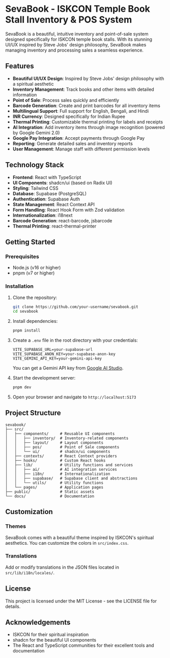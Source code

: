 # SevaBook - ISKCON Temple Book Stall Inventory & POS System

SevaBook is a beautiful, intuitive inventory and point-of-sale system designed specifically for ISKCON temple book stalls. With its stunning UI/UX inspired by Steve Jobs' design philosophy, SevaBook makes managing inventory and processing sales a seamless experience.

## Features

- **Beautiful UI/UX Design**: Inspired by Steve Jobs' design philosophy with a spiritual aesthetic
- **Inventory Management**: Track books and other items with detailed information
- **Point of Sale**: Process sales quickly and efficiently
- **Barcode Generation**: Create and print barcodes for all inventory items
- **Multilingual Support**: Full support for English, Bengali, and Hindi
- **INR Currency**: Designed specifically for Indian Rupee
- **Thermal Printing**: Customizable thermal printing for labels and receipts
- **AI Integration**: Add inventory items through image recognition (powered by Google Gemini 2.0)
- **Google Pay Integration**: Accept payments through Google Pay
- **Reporting**: Generate detailed sales and inventory reports
- **User Management**: Manage staff with different permission levels

## Technology Stack

- **Frontend**: React with TypeScript
- **UI Components**: shadcn/ui (based on Radix UI)
- **Styling**: Tailwind CSS
- **Database**: Supabase (PostgreSQL)
- **Authentication**: Supabase Auth
- **State Management**: React Context API
- **Form Handling**: React Hook Form with Zod validation
- **Internationalization**: i18next
- **Barcode Generation**: react-barcode, jsbarcode
- **Thermal Printing**: react-thermal-printer

## Getting Started

### Prerequisites

- Node.js (v16 or higher)
- pnpm (v7 or higher)

### Installation

1. Clone the repository:
   ```bash
   git clone https://github.com/your-username/sevabook.git
   cd sevabook
   ```

2. Install dependencies:
   ```bash
   pnpm install
   ```

3. Create a `.env` file in the root directory with your credentials:
   ```
   VITE_SUPABASE_URL=your-supabase-url
   VITE_SUPABASE_ANON_KEY=your-supabase-anon-key
   VITE_GEMINI_API_KEY=your-gemini-api-key
   ```

   You can get a Gemini API key from [Google AI Studio](https://makersuite.google.com/app/apikey).

4. Start the development server:
   ```bash
   pnpm dev
   ```

5. Open your browser and navigate to `http://localhost:5173`

## Project Structure

```
sevabook/
├── src/
│   ├── components/     # Reusable UI components
│   │   ├── inventory/  # Inventory-related components
│   │   ├── layout/     # Layout components
│   │   ├── pos/        # Point of Sale components
│   │   └── ui/         # shadcn/ui components
│   ├── contexts/       # React Context providers
│   ├── hooks/          # Custom React hooks
│   ├── lib/            # Utility functions and services
│   │   ├── ai/         # AI integration services
│   │   ├── i18n/       # Internationalization
│   │   ├── supabase/   # Supabase client and abstractions
│   │   └── utils/      # Utility functions
│   └── pages/          # Application pages
├── public/             # Static assets
└── docs/               # Documentation
```

## Customization

### Themes

SevaBook comes with a beautiful theme inspired by ISKCON's spiritual aesthetics. You can customize the colors in `src/index.css`.

### Translations

Add or modify translations in the JSON files located in `src/lib/i18n/locales/`.

## License

This project is licensed under the MIT License - see the LICENSE file for details.

## Acknowledgements

- ISKCON for their spiritual inspiration
- shadcn for the beautiful UI components
- The React and TypeScript communities for their excellent tools and documentation
